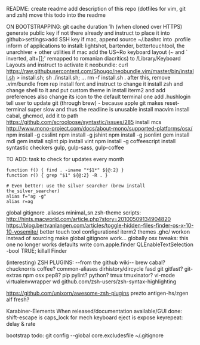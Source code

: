 README:
create readme
add description of this repo (dotfiles for vim, git and zsh)
move this todo into the readme

ON BOOTSTRAPPING:
git cache duration 1h (when cloned over HTTPS)
generate public key if not there already and instruct to place it into github>settings>add SSH key
if mac, append source ~/.bashrc into .profile
inform of applications to install: lightshot, bartender, bettertouchtool, the unarchiver + other utilities
if mac add the US~Ro keyboard layout (~ and ` inverted, alt+[]\;' remapped to romanian diacritics) to /Library/Keyboard Layouts and instruct to activate it
neobundle: curl https://raw.githubusercontent.com/Shougo/neobundle.vim/master/bin/install.sh > install.sh; sh ./install.sh; ... rm -f install.sh . after this, remove .vim/bundle from rep
install font and instruct to change it
install zsh and change shell to it and put custom theme in
install iterm2 and add preferences also change its icon to the default terminal one
add .hushlogin
tell user to update git (through brew) - because apple git makes reset-terminal super slow and thus the readline is unusable
install macvim
install cabal, ghcmod, add it to path https://github.com/scrooloose/syntastic/issues/285
install mcs http://www.mono-project.com/docs/about-mono/supported-platforms/osx/
npm install -g csslint
npm install -g jshint
npm install -g jsonlint
gem install mdl
gem install sqlint
pip install vint
npm install -g coffeescript
install syntastic checkers
gulp, gulp-sass, gulp-coffee

TO ADD:
task to check for updates every month
```
function f() { find . -iname "*$1*" ${@:2} }
function r() { grep "$1" ${@:2} -R . }

# Even better: use the silver searcher (brew install the_silver_searcher)
alias f="ag -g"
alias r=ag
```
global gitignore
.aliases
minimal_sn.zsh-theme
scripts:
http://hints.macworld.com/article.php?story=20100509134904820
https://blog.bertvanlangen.com/articles/toggle-hidden-files-finder-os-x-10-10-yosemite/
better touch tool configurations!
iterm2 themes
.ghc/
workon <env> instead of sourcing
make global gitignore work... globally
osx tweaks:
    this one no longer works
    defaults write com.apple.finder QLEnableTextSelection -bool TRUE; killall Finder



(interesting) ZSH PLUGINS:
--from the github wiki--
brew
cabal?
chucknorris
coffee?
common-aliases
dirhistory/dircycle
fasd
git
gitfast?
git-extras
npm
osx
pep8?
pip
pylint?
python?
tmux
tmuxinator?
vi-mode
virtualenvwrapper
wd
github.com/zsh-users/zsh-syntax-highlighting

https://github.com/unixorn/awesome-zsh-plugins
prezto
antigen-hs/zgen
alf
fresh?


Karabiner-Elements
When released/documentation available/GUI done:
  shift-escape is caps_lock
  for mech keyboard
    eject is expose
  keyrepeat: delay & rate
  
bootstrap todo: git config --global core.excludesfile ~/.gitignore
